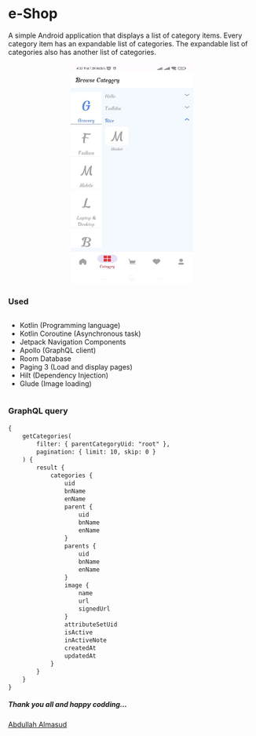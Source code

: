 # e-Shop
A simple Android application that displays a list of category items. Every category item has an expandable list of categories. The expandable list of categories also has another list of categories.

<p align="center">
  <img width="250" height="450" src="https://raw.githubusercontent.com/almasud/e_shop/master/screenshots/screen_01.jpeg" alt="Category Screen"/>
</p>

### Used

<div style="display:flex;">

- Kotlin (Programming language)
- Kotlin Coroutine (Asynchronous task)
- Jetpack Navigation Components
- Apollo (GraphQL client)
- Room Database
- Paging 3 (Load and display pages)
- Hilt (Dependency Injection)
- Glude (Image loading)

</div>

### GraphQL query

```
{
    getCategories(
        filter: { parentCategoryUid: "root" },
        pagination: { limit: 10, skip: 0 }
    ) {
        result {
            categories {
                uid
                bnName
                enName
                parent {
                    uid
                    bnName
                    enName
                }
                parents {
                    uid
                    bnName
                    enName
                }
                image {
                    name
                    url
                    signedUrl
                }
                attributeSetUid
                isActive
                inActiveNote
                createdAt
                updatedAt
            }
        }
    }
}
```


##### Thank you all and happy codding... 
[Abdullah Almasud](https://almasud.github.io)
